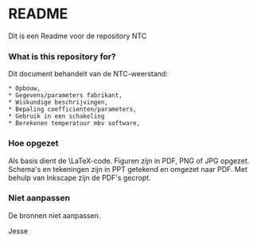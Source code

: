 # README #

Dit is een Readme voor de repository NTC

### What is this repository for? ###

Dit document behandelt van de NTC-weerstand:

	* Opbouw,
	* Gegevens/parameters fabrikant,
	* Wiskundige beschrijvingen,
	* Bepaling coefficienten/parameters,
	* Gebruik in een schakeling
	* Berekenen temperatuur mbv software,

### Hoe opgezet ###

Als basis dient de \LaTeX-code. Figuren zijn in PDF, PNG of JPG opgezet.
Schema's en tekeningen zijn in PPT getekend en omgezet naar PDF.
Met behulp van Inkscape zijn de PDF's gecropt.

### Niet aanpassen ###

De bronnen niet aanpassen.

Jesse
